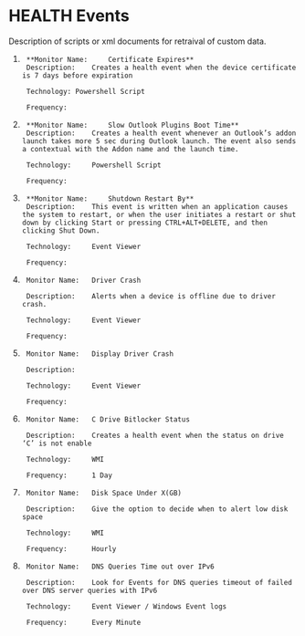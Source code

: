 # HEALTH Events 
Description of scripts or xml documents for retraival of custom data. 


1. 		**Monitor Name: 	Certificate Expires**
		Description: 	Creates a health event when the device certificate is 7 days before expiration
		
		Technology:	Powershell Script
		
		Frequency:
	
2. 		**Monitor Name: 	Slow Outlook Plugins Boot Time**
		Description: 	Creates a health event whenever an Outlook’s addon launch takes more 5 sec during Outlook launch. The event also sends a contextual with the Addon name and the launch time. 	
		
		Technology:		Powershell Script
		
		Frequency:
	
3. 		**Monitor Name: 	Shutdown Restart By**
		Description: 	This event is written when an application causes the system to restart, or when the user initiates a restart or shut down by clicking Start or pressing CTRL+ALT+DELETE, and then clicking Shut Down. 	
		
		Technology:		Event Viewer
		
		Frequency:
	
4. 		Monitor Name: 	Driver Crash
		
		Description: 	Alerts when a device is offline due to driver crash.  	
		
		Technology:		Event Viewer
		
		Frequency:
	
5. 		Monitor Name: 	Display Driver Crash
		
		Description: 	  	
		
		Technology:		Event Viewer
		
		Frequency:
	
6. 		Monitor Name: 	C Drive Bitlocker Status
		
		Description: 	Creates a health event when the status on drive ‘C’ is not enable 	
		
		Technology:		WMI
		
		Frequency: 		1 Day
	
7. 		Monitor Name: 	Disk Space Under X(GB)
		
		Description: 	Give the option to decide when to alert low disk space 	
		
		Technology:		WMI
		
		Frequency: 		Hourly

8.		Monitor Name: 	DNS Queries Time out over IPv6
		
		Description: 	Look for Events for DNS queries timeout of failed over DNS server queries with IPv6  	
		
		Technology:		Event Viewer / Windows Event logs
		
		Frequency: 		Every Minute